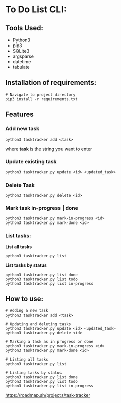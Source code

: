 # To Do List CLI:

## Tools Used:
- Python3
- pip3
- SQLite3
- argsparse
- datetime
- tabulate

## Installation of requirements:
```
# Navigate to project directory
pip3 install -r requirements.txt
```
## Features
### Add new task 
```
python3 tasktracker add <task>
```
where **task** is the string you want to enter
### Update existing task
```
python3 tasktracker.py update <id> <updated_task>

```
### Delete Task
```
python3 tasktracker.py delete <id>
```
### Mark task in-progress | done
```
python3 tasktracker.py mark-in-progress <id>
python3 tasktracker.py mark-done <id>
```
### List  tasks:
**List all tasks**
```
python3 tasktracker.py list
```
**List tasks by status**
```
python3 tasktracker.py list done
python3 tasktracker.py list todo
python3 tasktracker.py list in-progress
```

## How to use:

```
# Adding a new task
python3 tasktracker add <task>

# Updating and deleting tasks
python3 tasktracker.py update <id> <updated_task>
python3 tasktracker.py delete <id>

# Marking a task as in progress or done
python3 tasktracker.py mark-in-progress <id>
python3 tasktracker.py mark-done <id>

# Listing all tasks
python3 tasktracker.py list

# Listing tasks by status
python3 tasktracker.py list done
python3 tasktracker.py list todo
python3 tasktracker.py list in-progress
```
https://roadmap.sh/projects/task-tracker
